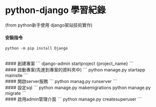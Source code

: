 # python-django 學習紀錄
(from python新手使用 django架站技術實作)<br>

#### 安裝指令
```
python -m pip install Django
```
<br>
#### 創建專案
```
django-admin startproject {project_name}
```
<br>
#### 啟動專案(先進到專案的資料夾中)
```
python manage.py startapp mainsite
```
<br>
#### 開啟server服務
```
python manag.py runserver
```
<br>
#### 設定sql
```
python manage.py makemigrations
python manage.py migrate
```
<br>
#### 啟用admin管理介面
```
python manage.py createsuperuser
```